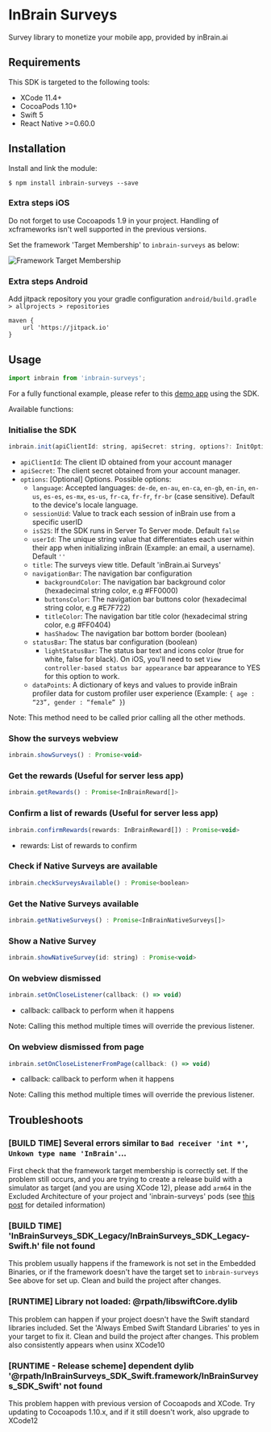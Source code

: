 # InBrain Surveys
Survey library to monetize your mobile app, provided by inBrain.ai

## Requirements
This SDK is targeted to the following tools:
- XCode 11.4+
- CocoaPods 1.10+
- Swift 5
- React Native >=0.60.0

## Installation

Install and link the module:

`$ npm install inbrain-surveys --save`

### Extra steps iOS

Do not forget to use Cocoapods 1.9 in your project. Handling of xcframeworks isn't well supported in the previous versions. 

Set the framework 'Target Membership' to `inbrain-surveys` as below:

![Framework Target Membership](https://i.ibb.co/N2ntq0P/target-membership.png)

### Extra steps Android
Add jitpack repository you your gradle configuration `android/build.gradle > allprojects > repositories`

```
maven { 
    url 'https://jitpack.io' 
}
```

## Usage
```javascript
import inbrain from 'inbrain-surveys';
```

For a fully functional example, please refer to this [demo app](https://github.com/inbrainai/react-native) using the SDK.

Available functions:
### Initialise the SDK
```javascript
inbrain.init(apiClientId: string, apiSecret: string, options?: InitOptions) : Promise<void>
```
* `apiClientId`: The client ID obtained from your account manager
* `apiSecret`: The client secret obtained from your account manager.
* `options`: [Optional] Options. Possible options:
    * `language`: Accepted languages: `de-de`, `en-au`, `en-ca`, `en-gb`, `en-in`, `en-us`, `es-es`, `es-mx`, `es-us`, `fr-ca`, `fr-fr`, `fr-br` (case sensitive). Default to the device's locale language.
    * `sessionUid`: Value to track each session of inBrain use from a specific userID
    * `isS2S`: If the SDK runs in Server To Server mode. Default `false`
    * `userId`: The unique string value that differentiates each user within their app when initializing inBrain (Example: an email, a username). Default `''`
    * `title`: The surveys view title. Default 'inBrain.ai Surveys'
    * `navigationBar`: The navigation bar configuration
        * `backgroundColor`: The navigation bar background color (hexadecimal string color, e.g #FF0000)
        * `buttonsColor`: The navigation bar buttons color (hexadecimal string color, e.g #E7F722)
        * `titleColor`: The navigation bar title color (hexadecimal string color, e.g #FF0404)
        * `hasShadow`: The navigation bar bottom border (boolean)
    * `statusBar`: The status bar configuration (boolean)
        * `lightStatusBar`: The status bar text and icons color (true for white, false for black). On iOS, you'll need to set `View controller-based status bar appearance` bar appearance to YES for this option to work.
    * `dataPoints`: A dictionary of keys and values to provide inBrain profiler data for custom profiler user experience (Example: `{ age : “23”, gender : “female” }`)

Note: This method need to be called prior calling all the other methods. 

### Show the surveys webview
```javascript
inbrain.showSurveys() : Promise<void>
```

### Get the rewards (Useful for server less app)
```javascript
inbrain.getRewards() : Promise<InBrainReward[]>
```

### Confirm a list of rewards (Useful for server less app)
```javascript
inbrain.confirmRewards(rewards: InBrainReward[]) : Promise<void>
```
* rewards: List of rewards to confirm

### Check if Native Surveys are available
```javascript
inbrain.checkSurveysAvailable() : Promise<boolean>
```

### Get the Native Surveys available
```javascript
inbrain.getNativeSurveys() : Promise<InBrainNativeSurveys[]>
```

### Show a Native Survey
```javascript
inbrain.showNativeSurvey(id: string) : Promise<void>
```

### On webview dismissed
```javascript
inbrain.setOnCloseListener(callback: () => void) 
```
* callback: callback to perform when it happens

Note: Calling this method multiple times will override the previous listener.

### On webview dismissed from page
```javascript
inbrain.setOnCloseListenerFromPage(callback: () => void) 
```
* callback: callback to perform when it happens

Note: Calling this method multiple times will override the previous listener.

## Troubleshoots
### [BUILD TIME] Several errors similar to `Bad receiver 'int *'`, `Unkown type name 'InBrain'`...
First check that the framework target membership is correctly set. If the problem still occurs, and you are trying to create a release build with a simulator as target (and you are using XCode 12), please add `arm64` in the Excluded Architecture of your project and 'inbrain-surveys' pods (see [this post](https://stackoverflow.com/questions/63607158/xcode-12-building-for-ios-simulator-but-linking-in-object-file-built-for-ios) for detailed information)

### [BUILD TIME] 'InBrainSurveys_SDK_Legacy/InBrainSurveys_SDK_Legacy-Swift.h' file not found
This problem usually happens if the framework is not set in the Embedded Binaries, or if the framework doesn't have the target set to `inbrain-surveys` See above for set up.
Clean and build the project after changes.

### [RUNTIME] Library not loaded: @rpath/libswiftCore.dylib
This problem can happen if your project doesn't have the Swift standard libraries included. Set the 'Always Embed Swift Standard Libraries' to yes in your target to fix it.
Clean and build the project after changes.
This problem also consistently appears when usinx XCode10

### [RUNTIME - Release scheme] dependent dylib '@rpath/InBrainSurveys_SDK_Swift.framework/InBrainSurveys_SDK_Swift' not found 
This problem happen with previous version of Cocoapods and XCode. Try updating to Cocoapods 1.10.x, and if it still doesn't work, also upgrade to XCode12
